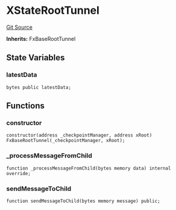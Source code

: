 # XStateRootTunnel
[Git Source](https://github.com/Passageway-Protocol/passageway-contracts/blob/b1d863b56b7778896c93bea0b98299fccb2c787f/contracts/polygon/stateTransfer/StateRootTunnel.sol)

**Inherits:**
FxBaseRootTunnel


## State Variables
### latestData

```solidity
bytes public latestData;
```


## Functions
### constructor


```solidity
constructor(address _checkpointManager, address xRoot) FxBaseRootTunnel(_checkpointManager, xRoot);
```

### _processMessageFromChild


```solidity
function _processMessageFromChild(bytes memory data) internal override;
```

### sendMessageToChild


```solidity
function sendMessageToChild(bytes memory message) public;
```

